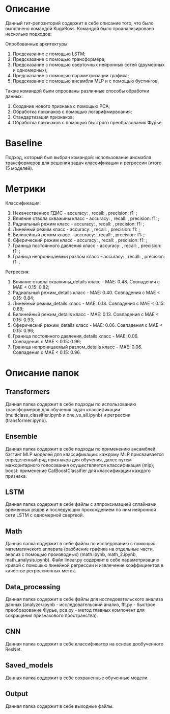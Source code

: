 # Описание

Данный гит-репозиторий содержит в себе описание того, что было выполнено командой KugaBoss. Командой было проанализировано несколько подходов:

Опробованные архитектуры:

1. Предсказание с помощью LSTM;
2. Предсказание с помощью трансформера;
3. Предсказание с помощью сверточных нейронных сетей (двумерных и одномерных);
4. Предсказание с помощью параметризации графика;
5. Предсказание с помощью ансамбля MLP и с помощью бустингов.

Также командой были опроованы различные способы обработки данных:

1. Создание нового признака с помощью PCA;
2. Обработка признаков с помощью логарифмирвоания;
3. Стандартизация признаков;
4. Обработка признаков с помощью быстрого преобразования Фурье.

# Baseline

Подход, который был выбран командой: использование ансмабля трансформеров для решения задач классификации и регрессии (итого 15 моделей).

# Метрики

Классификация:

1. Некачественное ГДИС - accuracy: , recall: , precision: f1: ;
2. Влияние ствола скважины  класс - accuracy: , recall: , precision: f1: ;
3. Радиальный режим класс - accuracy: , recall: , precision: f1: ;
4. Линейный режим класс - accuracy: , recall: , precision: f1: ;
5. Билинейный режим класс - accuracy: , recall: , precision: f1: ;
6. Сферический режим класс - accuracy: , recall: , precision: f1: ;
7. Граница постоянного давления класс - accuracy: , recall: , precision: f1: ;
8. Граница непроницаемый разлом класс - accuracy: , recall: , precision: f1: .
   
Регрессия:

1. Влияние ствола скважины_details  класс - MAE: 0.48. Совпадения с MAE < 0.15: 0.82;
2. Радиальный режим_details класс - MAE: 0.40. Совпадения с MAE < 0.15: 0.84;
3. Линейный режим_details класс - MAE: 0.18. Совпадения с MAE < 0.15: 0.89;
4. Билинейный режим_details класс - MAE: 0.13. Совпадения с MAE < 0.15: 0.93;
5. Сферический режим_details класс - MAE: 0.06. Совпадения с MAE < 0.15: 0.96;
6. Граница постоянного давления_details класс - MAE: 0.06. Совпадения с MAE < 0.15: 0.96;
7. Граница непроницаемый разлом_details класс - MAE: 0.06. Совпадения с MAE < 0.15: 0.96.

# Описание папок

## Transformers

Данная папка содержит в себе подходы по использованию трансформеров для обучения задач классификации (multiclass_classifier.ipynb и one_vs_all.ipynb) и регрессии (transformer.ipynb).

## Ensemble

Данная папка содержит в себе подходы по применению ансамблей: бэггинг MLP моделей для классификации: каждому MLP присваивается определенный ряд признаков для обучения, далее путем мажоритарного голосования осуществляется классификация (mlp);
boost: применение CatBoostClassifier для классификации каждого признака.

## LSTM

Данная папка содержит в себе файлы с аппроксимацией сплайнами временных рядов и последующих прохождением по ним нейронной сети LSTM с одномерной сверткой.

## Math

Данная папка содержит в себе файлы по исследованию с помощью математичекого аппарата (разбиение графика на отдельные части, анализ с помощью производных) (math.ipynb, math_2.ipynb, math_analysis.ipynb). Файл linear.py содержит в себе параметризацию кривой с помощью линейной регрессии и извлечение коэффициентов в качестве регрессионных меток.

## Data_processing

Данная папка содержит в себе файлы для исследовательского анализа данных (analyzer.ipynb - исследовательский анализ, fft.py - быстрое преобразование Фурье, pca.py - метод главных компонент для сокращения признакового пространства).

## CNN

Данная папка содержит в себе классификатор на основе дообученного ResNet.

## Saved_models

Данная папка содержит в себе сохраненные обученные модели.

## Output

Данная папка содержит в себе выходные файлы.

